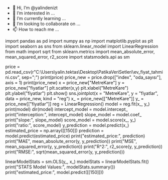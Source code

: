 - 👋 Hi, I’m @yalindenizt
- 👀 I’m interested in ...
- 🌱 I’m currently learning ...
- 💞️ I’m looking to collaborate on ...
- 📫 How to reach me ...

<!---
yalindenizt/yalindenizt is a ✨ special ✨ repository because its `README.md` (this file) appears on your GitHub profile.
You can click the Preview link to take a look at your changes.
--->
import pandas as pd 
import numpy as np
import matplotlib.pyplot as plt
import seaborn as sns
from sklearn.linear_model import LinearRegression
from math import sqrt
from sklearn.metrics import mean_absolute_error, mean_squared_error, r2_score
import statsmodels.api as sm

price = pd.read_csv(r"C:\Users\yalin.tektas\Desktop\PatikaVeriSetleri\ev_fiyat_tahmini.csv", sep=";")
print(price)
price_new = price.drop(["index", "oda_sayısı"], axis = 1)
print(price_new)
x = price_new["MetreKare"]
y = price_new["fiyatlar"]
plt.scatter(x,y)
plt.xlabel("MetreKare")
plt.ylabel("fiyatlar")
plt.show()
sns.jointplot(x = "MetreKare", y = "fiyatlar", data = price_new, kind = "reg")
x_ = price_new[["MetreKare"]]
y_ = price_new[["fiyatlar"]]
reg = LinearRegression()
model = reg.fit(x_, y_)
print(model)
dir(model)
intercept_model = model.intercept_
print("interception:", intercept_model)
slope_model = model.coef_
print("slope:", slope_model)
score_model = model.score(x_, y_)
print("ratio:", score_model)
y_prediction = model.predict(x_)
estimated_price = np.array([[150]])
prediction = model.predict(estimated_price)
print("estimated_price:", prediction)
print("MAE", mean_absolute_error(y, y_prediction))
print("MSE", mean_squared_error(y, y_prediction))
print("R^2:", r2_score(y, y_prediction))
print("RMSE:", sqrt(mean_squared_error(y, y_prediction)))

linearModelStats = sm.OLS(y_, x_)
modelStats = linearModelStats.fit()
print("STATS Model Values:", modelStats.summary())
print("estimated_price:", model.predict([[150]]))
